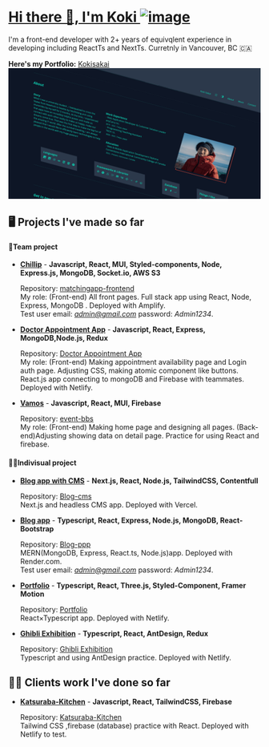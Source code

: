 ### 

# [Hi there 👋, I'm Koki ![image](https://img.shields.io/badge/LinkedIn-0077B5?style=for-the-badge&logo=linkedin&logoColor=white)](https://www.linkedin.com/in/kokisakai/)

I'm a front-end developer with 2+ years of equivqlent experience in developing including ReactTs and NextTs. 
Curretnly in Vancouver, BC 🇨🇦

**Here's my Portfolio:** [Kokisakai](https://kokisakai.netlify.app)
[![portfolio](https://github.com/likuor/portfolio-ts/blob/main/public/image/works/Portfolio/Portfolio.png)](https://kokisakai.netlify.app)


## 🖥 Projects I've made so far
#### 🤝Team project

-  **[Chillip](https://main.d1q845p9ygn1yh.amplifyapp.com/)** - **Javascript, React, MUI, Styled-components, Node, Express.js, MongoDB, Socket.io, AWS S3** 
     
     
     Repository: [matchingapp-frontend](https://github.com/tenmusu007/matchingapp-frontend)   
     My role: (Front-end) All front pages.
     Full stack app using React, Node, Express, MongoDB . Deployed with Amplify.   
     Test user email: *admin@gmail.com* password: *Admin1234*. 

-  **[Doctor Appointment App](https://doctor-appointment-dusky.vercel.app/home)** - **Javascript, React, Express, MongoDB,Node.js, Redux**   

     Repository: [Doctor Appointment App](https://github.com/kubilaycakmak/doctor-appointment)   
     My role: (Front-end) Making appointment availability page and Login auth page. Adjusting CSS, making atomic component like buttons.
     React.js app connecting to mongoDB and Firebase with teammates. Deployed with Netlify.   
     
- **[Vamos](https://event-bbs.web.app/)** - **Javascript, React, MUI, Firebase**  

     Repository: [event-bbs](https://github.com/rei-kaji/event-bbs)  
     My role: (Front-end) Making home page and designing all pages. (Back-end)Adjusting showing data on detail page.
     Practice for using React and firebase.

#### 🏋️‍♀️Indivisual project
- **[Blog app with CMS](https://blog-cms-delta.vercel.app/)** - **Next.js, React, Node.js, TailwindCSS, Contentfull**  

     Repository: [Blog-cms](https://github.com/likuor/blog-cms)  
     Next.js and headless CMS app. Deployed with Vercel.
     
- **[Blog app](https://blogapp-bykoki.onrender.com/)** - **Typescript, React, Express, Node.js, MongoDB, React-Bootstrap**  

     Repository: [Blog-ppp](https://github.com/likuor/blogapp)  
     MERN(MongoDB, Express, React.ts, Node.js)app. Deployed with Render.com.  
     Test user email: *admin@gmail.com* password: *Admin1234*. 

     
- **[Portfolio](https://kokisakai.netlify.app/)** - **Typescript, React, Three.js, Styled-Component, Framer Motion**  

     Repository: [Portfolio](https://github.com/likuor/portfolio-ts)  
     React×Typescript app. Deployed with Netlify.   
    
     
- **[Ghibli Exhibition](https://ghibli-exhibition.netlify.app/)** - **Typescript, React, AntDesign, Redux**  

     Repository: [Ghibli Exhibition](https://github.com/likuor/ghibli)  
     Typescript and using AntDesign practice. Deployed with Netlify.
     

## 👨‍💻 Clients work I've done so far     
- **[Katsuraba-Kitchen](https://katsuraba-kitchien.netlify.app/)** - **Javascript, React, TailwindCSS, Firebase**  
 
     Repository: [Katsuraba-Kitchen](https://github.com/likuor/katsuraba)  
     Tailwind CSS ,firebase (database) practice with React.  Deployed with Netlify to test.   
